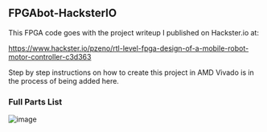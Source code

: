 ## FPGAbot-HacksterIO

This FPGA code goes with the project writeup I published on Hackster.io at:

https://www.hackster.io/pzeno/rtl-level-fpga-design-of-a-mobile-robot-motor-controller-c3d363

Step by step instructions on how to create this project in AMD Vivado is in the process of being added here.

### Full Parts List

![image](https://github.com/user-attachments/assets/c6400059-fee9-4fbf-9c33-fba25a968638)


